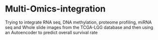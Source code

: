 ﻿# Multi-Omics-integration
Trying to integrate RNA seq, DNA methylation, proteome profiling, miRNA seq and Whole slide images from the TCGA-LGG database and then using an Autoencoder to predict overall survival rate 
